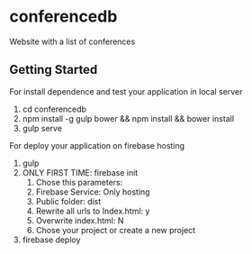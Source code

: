 # conferencedb
Website with a list of conferences

## Getting Started

For install dependence and test your application in local server

1. cd conferencedb
2. npm install -g gulp bower && npm install && bower install
3. gulp serve


For deploy your application on firebase hosting

1. gulp
2. ONLY FIRST TIME: firebase init 
	1. Chose this parameters: 
	2. Firebase Service: Only hosting
	3. Public folder: dist
	4. Rewrite all urls to Index.html: y
	5. Overwrite index.html: N
	6. Chose your project or create a new project
3. firebase deploy

